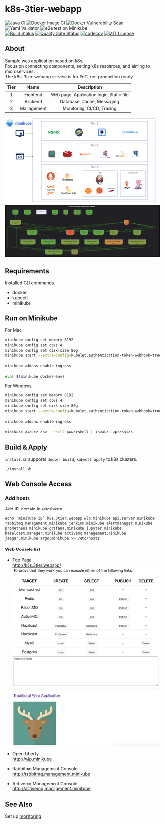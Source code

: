# k8s-3tier-webapp

![Java CI](https://github.com/yurake/k8s-3tier-webapp/workflows/Java%20CI/badge.svg)
![Docker Image CI](https://github.com/yurake/k8s-3tier-webapp/workflows/Docker%20Image%20CI/badge.svg)
![Docker Vulnerability Scan](https://github.com/yurake/k8s-3tier-webapp/workflows/Docker%20Vulnerability%20Scan/badge.svg)  
![Yaml Validator](https://github.com/yurake/k8s-3tier-webapp/workflows/Yaml%20Validator/badge.svg)
![e2e test on Minikube](https://github.com/yurake/k8s-3tier-webapp/workflows/e2e%20test%20on%20Minikube/badge.svg)  
[![Build Status](https://travis-ci.com/yurake/k8s-3tier-webapp.svg?branch=master)](https://travis-ci.com/yurake/k8s-3tier-webapp)
[![Quality Gate Status](https://sonarcloud.io/api/project_badges/measure?project=yurake_webapp-service&metric=alert_status)](https://sonarcloud.io/dashboard?id=yurake_webapp-service)
[![codecov](https://codecov.io/gh/yurake/k8s-3tier-webapp/branch/master/graph/badge.svg)](https://codecov.io/gh/yurake/k8s-3tier-webapp)
[![MIT License](http://img.shields.io/badge/license-MIT-blue.svg?style=flat)](LICENSE)

## About
Sample web application based on k8s.  
Focus on connecting components, setting k8s resources, and aiming to microservices.  
The k8s-3tier-webapp service is for PoC, not production ready.

| Tier | Name | Description |
|:-:|:-:|:-:|
| 1 | Frontend | Web page, Application logic, Static file
| 2 | Backend | Database, Cache, Messaging
| 3 | Management | Monitoring, CI/CD, Tracing

![LayardArchitecturalOverview.png](./docs/LayardArchitecturalOverview.png)
![diagram.png](./docs/diagram.png)

## Requirements
Installed CLI commands.
* docker
* kubectl
* minikube

## Run on Minikube

For Mac  
```bash
minikube config set memory 8192
minikube config set cpus 4
minikube config set disk-size 80g
minikube start --extra-config=kubelet.authentication-token-webhook=true --extra-config=kubelet.authorization-mode=Webhook --kubernetes-version=v1.15.4

minikube addons enable ingress

eval $(minikube docker-env)
```

For Windows  
```bash
minikube config set memory 8192
minikube config set cpus 4
minikube config set disk-size 80g
minikube start --extra-config=kubelet.authentication-token-webhook=true --extra-config=kubelet.authorization-mode=Webhook --kubernetes-version=v1.15.4

minikube addons enable ingress

minikube docker-env --shell powershell | Invoke-Expression
```

## Build & Apply

`install.sh` supports `docker build`, `kubectl apply` to k8s clusters.
```
./install.sh
```

## Web Console Access

### Add hosts
Add IP, domain in /etc/hosts
```
echo `minikube ip` k8s.3tier.webapp wlp.minikube api.server.minikube rabbitmq.management.minikube jenkins.minikube alertmanager.minikube prometheus.minikube grafana.minikube jupyter.minikube hazelcast.manager.minikube activemq.management.minikube jaeger.minikube argo.minikube >> /etc/hosts
```

#### Web Console list
* Top Page  
http://k8s.3tier.webapp/
![top.png](./docs/top.png)

* Open Liberty  
http://wlp.minikube  
* Rabbitmq Management Console  
http://rabbitmq.management.minikube  
* Activemq Management Console  
http://activemq.management.minikube  

## See Also
Set up [monitoring](kubernetes/monitoring/README.md)
